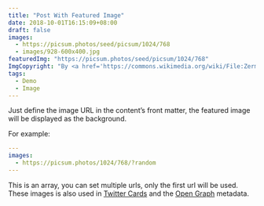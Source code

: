 ```yaml
---
title: "Post With Featured Image"
date: 2018-10-01T16:15:09+08:00
draft: false
images: 
  - https://picsum.photos/seed/picsum/1024/768
  - images/928-600x400.jpg
featuredImg: "https://picsum.photos/seed/picsum/1024/768"
ImgCopyright: "By <a href='https://commons.wikimedia.org/wiki/File:Zermatt_(Unsplash).jpg'>Samuel Zeller</a>"
tags: 
  - Demo
  - Image
---
```


Just define the image URL in the content’s front matter, the featured image will be displayed as the background. 

For example:

```yaml
---
images:
  - https://picsum.photos/1024/768/?random
---
```

This is an array, you can set multiple urls, only the first url will be used. These images is also used in [Twitter Cards](https://developer.twitter.com/en/docs/tweets/optimize-with-cards/guides/getting-started.html) and the [Open Graph](http://ogp.me/) metadata.

